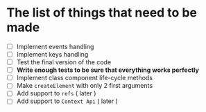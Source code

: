 # The list of things that need to be made

- [ ] Implement events handling
- [ ] Implement keys handling
- [ ] Test the final version of the code
- [ ] **Write enough tests to be sure that everything works perfectly**
- [ ] Implement class component life-cycle methods
- [ ] Make `createElement` with only 2 first arguments 
- [ ] Add support to `refs` ( later )
- [ ] Add support to `Context Api` ( later )
